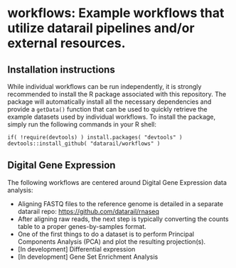 # workflows: Example workflows that utilize datarail pipelines and/or external resources.

## Installation instructions

While individual workflows can be run independently, it is strongly recommended to install the R package associated with this repository. The package will automatically install all the necessary dependencies and provide a `getData()` function that can be used to quickly retrieve the example datasets used by individual workflows. To install the package, simply run the following commands in your R shell:

    if( !require(devtools) ) install.packages( "devtools" )
    devtools::install_github( "datarail/workflows" )

## Digital Gene Expression

The following workflows are centered around Digital Gene Expression data analysis:

* Aligning FASTQ files to the reference genome is detailed in a separate datarail repo: https://github.com/datarail/rnaseq
* After aligning raw reads, the next step is typically converting the counts table to a proper genes-by-samples format.
* One of the first things to do a dataset is to perform Principal Components Analysis (PCA) and plot the resulting projection(s).
* [In development] Differential expression
* [In development] Gene Set Enrichment Analysis

